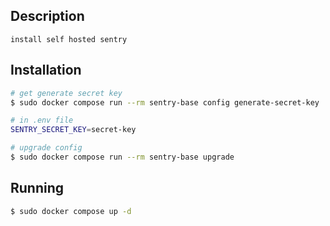 ## Description
    install self hosted sentry

## Installation
```bash
# get generate secret key
$ sudo docker compose run --rm sentry-base config generate-secret-key
```
```bash
# in .env file 
SENTRY_SECRET_KEY=secret-key
```

```bash
# upgrade config
$ sudo docker compose run --rm sentry-base upgrade
```

## Running 
```bash
$ sudo docker compose up -d
```
